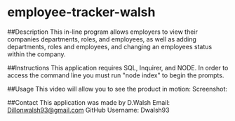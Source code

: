 # employee-tracker-walsh

##Description
This in-line program allows employers to view their companies departments, roles, and employees, as well as adding departments, roles and employees, and changing an employees status within the company.

##Instructions
This application requires SQL, Inquirer, and NODE. In order to access the command line you must run "node index" to begin the prompts.

##Usage
This video will allow you to see the product in motion:
Screenshot:

##Contact
This application was made by D.Walsh
Email: Dillonwalsh93@gmail.com
GitHub Username: Dwalsh93
